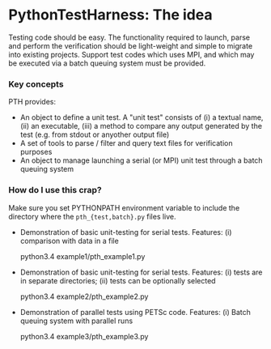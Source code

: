 # PythonTestHarness: The idea #

Testing code should be easy. The functionality required to launch, parse and perform the verification should be light-weight and simple to migrate into existing projects. Support test codes which uses MPI, and which may be executed via a batch queuing system must be provided.

### Key concepts ###

PTH provides:

* An object to define a unit test. A "unit test" consists of (i) a textual name, (ii) an executable, (iii) a method to compare any output generated by the test (e.g. from stdout or anyother output file)
* A set of tools to parse / filter and query text files for verification purposes
* An object to manage launching a serial (or MPI) unit test through a batch queuing system

### How do I use this crap? ###

Make sure you set PYTHONPATH environment variable to include the directory where the ```pth_{test,batch}.py``` files live.

* Demonstration of basic unit-testing for serial tests. 
Features: 
(i) comparison with data in a file
  
  
  python3.4 example1/pth_example1.py

  

* Demonstration of basic unit-testing for serial tests.
Features:
(i) tests are in separate directories;
(ii) tests can be optionally selected
  
 
  python3.4 example2/pth_example2.py
  


* Demonstration of parallel tests using PETSc code. 
Features:
(i) Batch queuing system with parallel runs

  
  python3.4 example3/pth_example3.py
  
  
